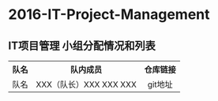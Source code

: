 # 2016-IT-Project-Management
## IT项目管理 小组分配情况和列表

<div>
  <table border="0" style="text-align:center">
    <tr>
      <th>队名 </th>
      <th>队内成员</th>
      <th>仓库链接</th>
    </tr>
    <tr>
      <td>队名</td>
      <td>XXX（队长）XXX XXX XXX</td>
      <td>git地址</td>
    </tr>
  </table>
</div>
